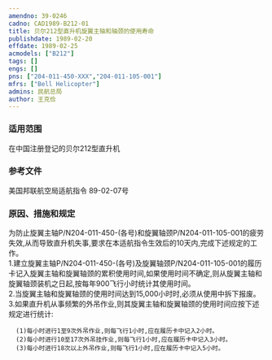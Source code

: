 ```yaml
---
amendno: 39-0246  
cadno: CAD1989-B212-01  
title: 贝尔212型直升机旋翼主轴和轴颈的使用寿命  
publishdate: 1989-02-20  
effdate: 1989-02-25  
acmodels: ["B212"]  
tags: []  
engs: []  
pns: ["204-011-450-XXX","204-011-105-001"]  
mfrs: ["Bell Helicopter"]  
admins: 民航总局  
author: 王克俭  
---
```

  
### 适用范围  
在中国注册登记的贝尔212型直升机  
  
<!--more-->  
### 参考文件
美国邦联航空局适航指令 89-02-07号  
  
### 原因、措施和规定  
为防止旋翼主轴P/N204-011-450-(各号)和旋翼轴颈P/N204-011-105-001的疲劳失效,从而导致直升机失事,要求在本适航指令生效后的10天内,完成下述规定的工作。  
1.建立旋翼主轴P/N204-011-450-(各号)及旋翼轴颈P/N204-011-105-001的履历卡记入旋翼主轴和旋翼轴颈的累积使用时间,如果使用时间不确定,则从旋翼主轴和旋翼轴颈装机之日起,按每年900飞行小时统计其使用时间。  
    2.当旋翼主轴和旋翼轴颈的使用时间达到15,000小时时,必须从使用中拆下报废。  
    3.如果直升机从事频繁的外吊作业,则其旋翼主轴和旋翼轴颈的使用时间应按下述规定进行统计:  
  
      (1)每小时进行1至9次外吊作业,则每飞行1小时,应在履历卡中记入2小时。  
      (2)每小时进行10至17次外吊挂作业,则每飞行1小时,应在履历卡中记入3小时。  
      (3)每小时进行18次以上外吊作业,则每飞行1小时,应在履历卡中记入5小时。  
  
